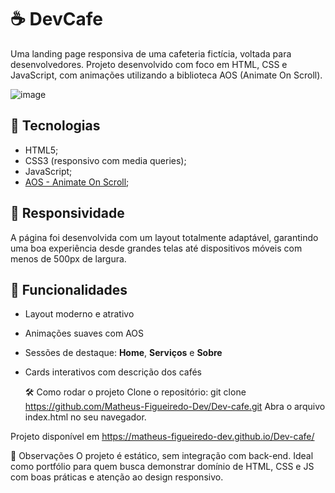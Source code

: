 # ☕ DevCafe

Uma landing page responsiva de uma cafeteria fictícia, voltada para desenvolvedores. Projeto desenvolvido com foco em HTML, CSS e JavaScript, com animações utilizando a biblioteca AOS (Animate On Scroll).

![image](https://github.com/user-attachments/assets/0606a23c-904b-4377-9760-e4b23f146e2b)

## 🚀 Tecnologias

- HTML5;
- CSS3 (responsivo com media queries);
- JavaScript;
- [AOS - Animate On Scroll](https://michalsnik.github.io/aos/);

## 📱 Responsividade

A página foi desenvolvida com um layout totalmente adaptável, garantindo uma boa experiência desde grandes telas até dispositivos móveis com menos de 500px de largura.

## 🎯 Funcionalidades

- Layout moderno e atrativo
- Animações suaves com AOS
- Sessões de destaque: **Home**, **Serviços** e **Sobre**
- Cards interativos com descrição dos cafés

  🛠️ Como rodar o projeto
Clone o repositório:
git clone https://github.com/Matheus-Figueiredo-Dev/Dev-cafe.git
Abra o arquivo index.html no seu navegador.

Projeto disponível em https://matheus-figueiredo-dev.github.io/Dev-cafe/

📌 Observações
O projeto é estático, sem integração com back-end.
Ideal como portfólio para quem busca demonstrar domínio de HTML, CSS e JS com boas práticas e atenção ao design responsivo.
